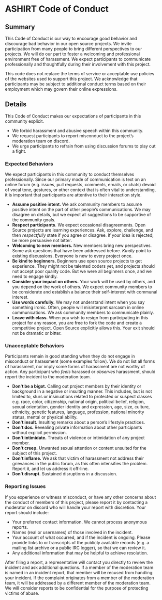# ASHIRT Code of Conduct

## Summary
This Code of Conduct is our way to encourage good behavior and discourage bad behavior in our open source projects. We invite participation from many people to bring different perspectives to our projects. We will do our part to foster a welcoming and professional environment free of harassment. We expect participants to communicate professionally and thoughtfully during their involvement with this project. 

This code does not replace the terms of service or acceptable use policies of the websites used to support this project. We acknowledge that participants may be subject to additional conduct terms based on their employment which may govern their online expressions.

## Details
This Code of Conduct makes our expectations of participants in this community explicit.
* We forbid harassment and abusive speech within this community.
* We request participants to report misconduct to the project’s moderation team on discord.
* We urge participants to refrain from using discussion forums to play out a fight.

### Expected Behaviors
We expect participants in this community to conduct themselves professionally. Since our primary mode of communication is text on an online forum (e.g. issues, pull requests, comments, emails, or chats) devoid of vocal tone, gestures, or other context that is often vital to understanding, it is important that participants are attentive to their interaction style.

* **Assume positive intent.** We ask community members to assume positive intent on the part of other people’s communications. We may disagree on details, but we expect all suggestions to be supportive of the community goals.
* **Respect participants.** We expect occasional disagreements. Open Source projects are learning experiences. Ask, explore, challenge, and then _respectfully_ state if you agree or disagree. If your idea is rejected, be more persuasive not bitter.
* **Welcoming to new members.** New members bring new perspectives. Some ask questions that have been addressed before. _Kindly_ point to existing discussions. Everyone is new to every project once.
* **Be kind to beginners.** Beginners use open source projects to get experience. They might not be talented coders yet, and projects should not accept poor quality code. But we were all beginners once, and we need to engage kindly.
* **Consider your impact on others.** Your work will be used by others, and you depend on the work of others. We expect community members to be considerate and establish a balance their self-interest with communal interest.
* **Use words carefully.** We may not understand intent when you say something ironic. Often, people will misinterpret sarcasm in online communications. We ask community members to communicate plainly.
* **Leave with class.** When you wish to resign from participating in this project for any reason, you are free to fork the code and create a competitive project. Open Source explicitly allows this. Your exit should not be dramatic or bitter. 

### Unacceptable Behaviors
Participants remain in good standing when they do not engage in misconduct or harassment (some examples follow). We do not list all forms of harassment, nor imply some forms of harassment are not worthy of action. Any participant who *feels* harassed or *observes* harassment, should report the incident to the moderation team.
* **Don't be a bigot.** Calling out project members by their identity or background in a negative or insulting manner. This includes, but is not limited to, slurs or insinuations related to protected or suspect classes e.g. race, color, citizenship, national origin, political belief, religion, sexual orientation, gender identity and expression, age, size, culture, ethnicity, genetic features, language, profession, national minority status, mental or physical ability.
* **Don't insult.** Insulting remarks about a person’s lifestyle practices.
* **Don't dox.** Revealing private information about other participants without explicit permission.
* **Don't intimidate.** Threats of violence or intimidation of any project member.
* **Don't creep.** Unwanted sexual attention or content unsuited for the subject of this project.
* **Don't inflame.** We ask that victim of harassment not address their grievances in the public forum, as this often intensifies the problem. Report it, and let us address it off-line.
* **Don't disrupt.** Sustained disruptions in a discussion.

### Reporting Issues
If you experience or witness misconduct, or have any other concerns about the conduct of members of this project, please report it by contacting a moderator on discord who will handle your report with discretion. Your report should include:
* Your preferred contact information. We cannot process anonymous reports.
* Names (real or usernames) of those involved in the incident.
* Your account of what occurred, and if the incident is ongoing. Please provide links to or transcripts of the publicly available records (e.g. a mailing list archive or a public IRC logger), so that we can review it.
* Any additional information that may be helpful to achieve resolution.

After filing a report, a representative will contact you directly to review the incident and ask additional questions. If a member of the moderation team is named in an incident report, that member will be recused from handling your incident. If the complaint originates from a member of the moderation team, it will be addressed by a different member of the moderation team. We will consider reports to be confidential for the purpose of protecting victims of abuse.